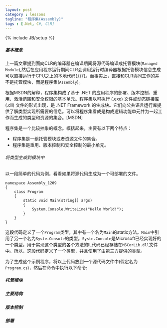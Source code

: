 ```yaml
---
layout: post
category : lessons
tagline: "程序集(Assembly)"
tags : [.Net, C#, CLR]
---
```


{% include JB/setup %}

##### 基本概念
上一篇文章提到面向CLR的编译器在编译期间将源代码编译成托管模块(`Managed Module`),然后在应用程序运行期间CLR会调用运行时编译器根据托管模块信息生成可以直接运行于CPU之上的本地代码(`JIT`)。而事实上，直接和CLR协同工作的并不是托管模块，而是程序集(`Assembly`)。



根据MSDN的解释，程序集构成了基于 .NET 的应用程序的部署、版本控制、重用、激活范围和安全权限的基本单元。程序集以可执行 (.exe) 文件或动态链接库 (.dll) 文件的形式出现，是 .NET Framework 的生成块。它们向公共语言运行库提供了解类型实现所需要的信息。可以将程序集看成是构成逻辑功能单元并为一起工作而生成的类型和资源的集合。[MSDN]

程序集是一个比较抽象的概念。概括起来，主要有以下两个特点：		

+ 程序集是一组托管模块或者资源文件的集合。
+ 程序集是重用、版本控制和安全控制的最小单元。 


###### 将类型生成到模块中
以一段简单的代码为例，看看如果将源代码生成为一个可部署的文件。

    namespace Assembly_1209
    {
    	class Program
    	{
    		static void Main(string[] args)
    		{
    			System.Console.WriteLine("Hello World!");
    		}
    	}
    }


这段代码定义了一个`Program`类型，其中有一个名为`Main`的static方法。`Main`中引用了另一个名为`Syste.Console`的类型。`Syste.Console`是Microsoft已经实现好的一个类型，用于实现这个类型的各个方法的IL代码已经存储在`MSCorLib.dll`文件中。所以，这段代码定义了一个类型，并且使用了由第三方提供的类型。


为了生成这个示例程序，将以上代码放到一个源代码文件中(假定名为`Program.cs`)，然后在命令中执行以下命令: 
##### 托管模块

##### 主要结构

##### 版本控制

##### 部署
